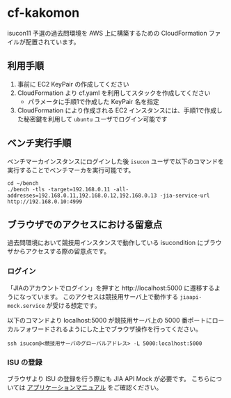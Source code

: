 # cf-kakomon

isucon11 予選の過去問環境を AWS 上に構築するための CloudFormation ファイルが配置されています。

## 利用手順

1. 事前に EC2 KeyPair の作成してください
2. CloudFormation より cf.yaml を利用してスタックを作成してください
    * パラメータに手順1で作成した KeyPair 名を指定
3. CloudFormation により作成される EC2 インスタンスには、手順1で作成した秘密鍵を利用して `ubuntu` ユーザでログイン可能です

## ベンチ実行手順

ベンチマーカインスタンスにログインした後 `isucon` ユーザで以下のコマンドを実行することでベンチマーカを実行可能です。

```
cd ~/bench
./bench -tls -target=192.168.0.11 -all-addresses=192.168.0.11,192.168.0.12,192.168.0.13 -jia-service-url http://192.168.0.10:4999
```

## ブラウザでのアクセスにおける留意点

過去問環境において競技用インスタンスで動作している isucondition にブラウザからアクセスする際の留意点です。

### ログイン

「JIAのアカウントでログイン」を押すと http://localhost:5000 に遷移するようになっています。
このアクセスは競技用サーバ上で動作する `jiaapi-mock.service` が受ける想定です。

以下のコマンドより localhost:5000 が競技用サーバ上の 5000 番ポートにローカルフォワードされるようにした上でブラウザ操作を行ってください。

```
ssh isucon@<競技用サーバのグローバルアドレス> -L 5000:localhost:5000
```

### ISU の登録

ブラウザより ISU の登録を行う際にも JIA API Mock が必要です。
こちらについては [アプリケーションマニュアル](../../docs/isucondition.md) をご確認ください。
